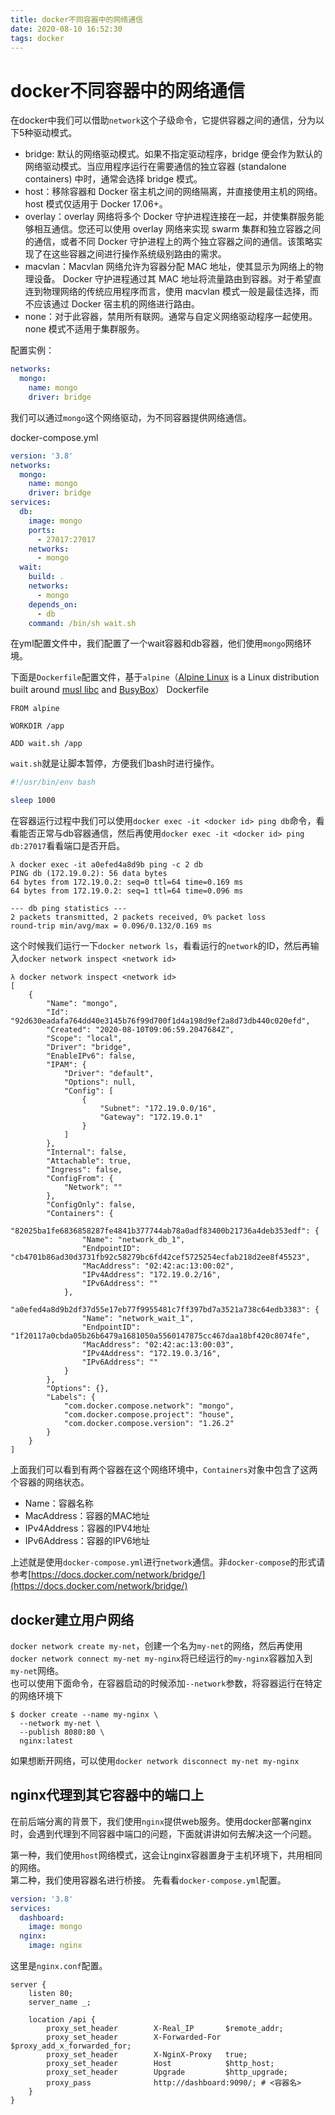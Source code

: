 ```yaml
---
title: docker不同容器中的网络通信
date: 2020-08-10 16:52:30
tags: docker
---
```


# docker不同容器中的网络通信

在docker中我们可以借助`network`这个子级命令，它提供容器之间的通信，分为以下5种驱动模式。

+ bridge: 默认的网络驱动模式。如果不指定驱动程序，bridge 便会作为默认的网络驱动模式。当应用程序运行在需要通信的独立容器 (standalone containers) 中时，通常会选择 bridge 模式。
+ host：移除容器和 Docker 宿主机之间的网络隔离，并直接使用主机的网络。host 模式仅适用于 Docker 17.06+。
+ overlay：overlay 网络将多个 Docker 守护进程连接在一起，并使集群服务能够相互通信。您还可以使用 overlay 网络来实现 swarm 集群和独立容器之间的通信，或者不同 Docker 守护进程上的两个独立容器之间的通信。该策略实现了在这些容器之间进行操作系统级别路由的需求。
+ macvlan：Macvlan 网络允许为容器分配 MAC 地址，使其显示为网络上的物理设备。 Docker 守护进程通过其 MAC 地址将流量路由到容器。对于希望直连到物理网络的传统应用程序而言，使用 macvlan 模式一般是最佳选择，而不应该通过 Docker 宿主机的网络进行路由。
+ none：对于此容器，禁用所有联网。通常与自定义网络驱动程序一起使用。none 模式不适用于集群服务。

配置实例：
```yaml
networks:
  mongo:
    name: mongo
    driver: bridge
```

我们可以通过`mongo`这个网络驱动，为不同容器提供网络通信。

docker-compose.yml
```yaml
version: '3.8'
networks:
  mongo:
    name: mongo
    driver: bridge
services:
  db:
    image: mongo
    ports:
      - 27017:27017
    networks:
      - mongo
  wait:
    build: .
    networks:
      - mongo
    depends_on:
      - db
    command: /bin/sh wait.sh
```
在yml配置文件中，我们配置了一个wait容器和db容器，他们使用`mongo`网络环境。

下面是`Dockerfile`配置文件，基于`alpine`（[Alpine Linux](https://alpinelinux.org/) is a Linux distribution built around [musl libc](https://www.musl-libc.org/) and [BusyBox](https://www.busybox.net/)）
Dockerfile
```
FROM alpine

WORKDIR /app

ADD wait.sh /app
```

`wait.sh`就是让脚本暂停，方便我们bash时进行操作。
```sh
#!/usr/bin/env bash

sleep 1000
```

在容器运行过程中我们可以使用`docker exec -it <docker id> ping db`命令，看看能否正常与db容器通信，然后再使用`docker exec -it <docker id> ping db:27017`看看端口是否开启。
```
λ docker exec -it a0efed4a8d9b ping -c 2 db
PING db (172.19.0.2): 56 data bytes
64 bytes from 172.19.0.2: seq=0 ttl=64 time=0.169 ms
64 bytes from 172.19.0.2: seq=1 ttl=64 time=0.096 ms

--- db ping statistics ---
2 packets transmitted, 2 packets received, 0% packet loss
round-trip min/avg/max = 0.096/0.132/0.169 ms
```
这个时候我们运行一下`docker network ls`，看看运行的`network`的ID，然后再输入`docker network inspect <network id>`
```
λ docker network inspect <network id>
[
    {
        "Name": "mongo",
        "Id": "92d630eadafa764dd40e3145b76f99d700f1d4a198d9ef2a8d73db440c020efd",
        "Created": "2020-08-10T09:06:59.2047684Z",
        "Scope": "local",
        "Driver": "bridge",
        "EnableIPv6": false,
        "IPAM": {
            "Driver": "default",
            "Options": null,
            "Config": [
                {
                    "Subnet": "172.19.0.0/16",
                    "Gateway": "172.19.0.1"
                }
            ]
        },
        "Internal": false,
        "Attachable": true,
        "Ingress": false,
        "ConfigFrom": {
            "Network": ""
        },
        "ConfigOnly": false,
        "Containers": {
            "82025ba1fe6836858287fe4841b377744ab78a0adf83400b21736a4deb353edf": {
                "Name": "network_db_1",
                "EndpointID": "cb4701b86ad30d3731fb92c58279bc6fd42cef5725254ecfab218d2ee8f45523",
                "MacAddress": "02:42:ac:13:00:02",
                "IPv4Address": "172.19.0.2/16",
                "IPv6Address": ""
            },
            "a0efed4a8d9b2df37d55e17eb77f9955481c7ff397bd7a3521a738c64edb3383": {
                "Name": "network_wait_1",
                "EndpointID": "1f20117a0cbda05b26b6479a1681050a5560147875cc467daa18bf420c8074fe",
                "MacAddress": "02:42:ac:13:00:03",
                "IPv4Address": "172.19.0.3/16",
                "IPv6Address": ""
            }
        },
        "Options": {},
        "Labels": {
            "com.docker.compose.network": "mongo",
            "com.docker.compose.project": "house",
            "com.docker.compose.version": "1.26.2"
        }
    }
]
```
上面我们可以看到有两个容器在这个网络环境中，`Containers`对象中包含了这两个容器的网络状态。
+ Name：容器名称
+ MacAddress：容器的MAC地址
+ IPv4Address：容器的IPV4地址
+ IPv6Address：容器的IPV6地址

上述就是使用`docker-compose.yml`进行`network`通信。非`docker-compose`的形式请参考[https://docs.docker.com/network/bridge/](https://docs.docker.com/network/bridge/)

## docker建立用户网络

`docker network create my-net`，创建一个名为`my-net`的网络，然后再使用`docker network connect my-net my-nginx`将已经运行的`my-nginx`容器加入到`my-net`网络。  
也可以使用下面命令，在容器启动的时候添加`--network`参数，将容器运行在特定的网络环境下
```shell
$ docker create --name my-nginx \
  --network my-net \
  --publish 8080:80 \
  nginx:latest
```
如果想断开网络，可以使用`docker network disconnect my-net my-nginx`

## nginx代理到其它容器中的端口上

在前后端分离的背景下，我们使用`nginx`提供web服务。使用docker部署nginx时，会遇到代理到不同容器中端口的问题，下面就讲讲如何去解决这一个问题。

第一种，我们使用`host`网络模式，这会让nginx容器置身于主机环境下，共用相同的网络。  
第二种，我们使用容器名进行桥接。
先看看`docker-compose.yml`配置。
```yaml
version: '3.8'
services:
  dashboard:
    image: mongo
  nginx:
    image: nginx
```
这里是`nginx.conf`配置。
```
server {
    listen 80;
    server_name _;

    location /api {
        proxy_set_header        X-Real_IP       $remote_addr;
        proxy_set_header        X-Forwarded-For $proxy_add_x_forwarded_for;
        proxy_set_header        X-NginX-Proxy   true;
        proxy_set_header        Host            $http_host;
        proxy_set_header        Upgrade         $http_upgrade;
        proxy_pass              http://dashboard:9090/; # <容器名>
    }
}
```
